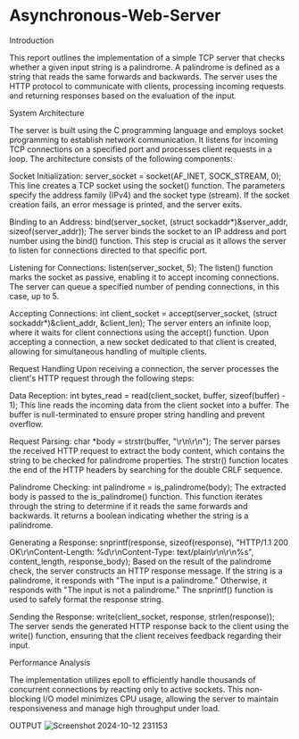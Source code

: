 # Asynchronous-Web-Server

Introduction

This report outlines the implementation of a simple TCP server that checks whether a given input string is a palindrome. A palindrome is defined as a string that reads the same forwards and backwards. The server uses the HTTP protocol to communicate with clients, processing incoming requests and returning responses based on the evaluation of the input.

System Architecture

The server is built using the C programming language and employs socket programming to establish network communication. It listens for incoming TCP connections on a specified port and processes client requests in a loop. The architecture consists of the following components:

Socket Initialization: server_socket = socket(AF_INET, SOCK_STREAM, 0); This line creates a TCP socket using the socket() function. The parameters specify the address family (IPv4) and the socket type (stream). If the socket creation fails, an error message is printed, and the server exits.

Binding to an Address: bind(server_socket, (struct sockaddr*)&server_addr, sizeof(server_addr)); The server binds the socket to an IP address and port number using the bind() function. This step is crucial as it allows the server to listen for connections directed to that specific port.

Listening for Connections: listen(server_socket, 5); The listen() function marks the socket as passive, enabling it to accept incoming connections. The server can queue a specified number of pending connections, in this case, up to 5.

Accepting Connections: int client_socket = accept(server_socket, (struct sockaddr*)&client_addr, &client_len); The server enters an infinite loop, where it waits for client connections using the accept() function. Upon accepting a connection, a new socket dedicated to that client is created, allowing for simultaneous handling of multiple clients.

Request Handling
Upon receiving a connection, the server processes the client's HTTP request through the following steps:

Data Reception: int bytes_read = read(client_socket, buffer, sizeof(buffer) - 1); This line reads the incoming data from the client socket into a buffer. The buffer is null-terminated to ensure proper string handling and prevent overflow.

Request Parsing: char *body = strstr(buffer, "\r\n\r\n"); The server parses the received HTTP request to extract the body content, which contains the string to be checked for palindrome properties. The strstr() function locates the end of the HTTP headers by searching for the double CRLF sequence.

Palindrome Checking: int palindrome = is_palindrome(body); The extracted body is passed to the is_palindrome() function. This function iterates through the string to determine if it reads the same forwards and backwards. It returns a boolean indicating whether the string is a palindrome.

Generating a Response: snprintf(response, sizeof(response), "HTTP/1.1 200 OK\r\nContent-Length: %d\r\nContent-Type: text/plain\r\n\r\n%s", content_length, response_body); Based on the result of the palindrome check, the server constructs an HTTP response message. If the string is a palindrome, it responds with "The input is a palindrome." Otherwise, it responds with "The input is not a palindrome." The snprintf() function is used to safely format the response string.

Sending the Response: write(client_socket, response, strlen(response)); The server sends the generated HTTP response back to the client using the write() function, ensuring that the client receives feedback regarding their input.

Performance Analysis

The implementation utilizes epoll to efficiently handle thousands of concurrent connections by reacting only to active sockets. This non-blocking I/O model minimizes CPU usage, allowing the server to maintain responsiveness and manage high throughput under load.



OUTPUT
![Screenshot 2024-10-12 231153](https://github.com/user-attachments/assets/8a87d5ad-226e-45aa-a345-a7f327d58990)

